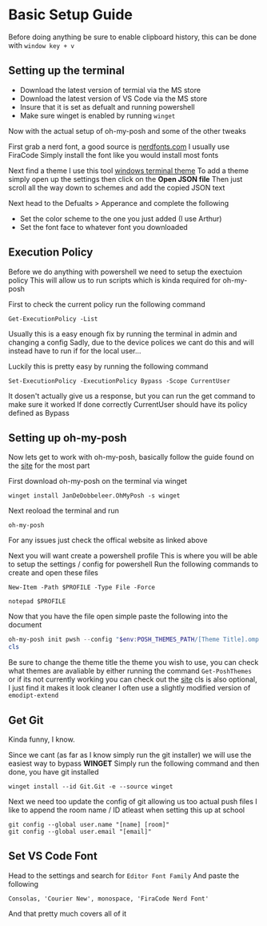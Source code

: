 ﻿# Basic Setup Guide

Before doing anything be sure to enable clipboard history, this can be done with ``window key + v``

## Setting up the terminal

- Download the latest version of termial via the MS store
- Download the latest version of VS Code via the MS store
- Insure that it is set as defualt and running powershell
- Make sure winget is enabled by running ``winget``

Now with the actual setup of oh-my-posh and some of the other tweaks

First grab a nerd font, a good source is [nerdfonts.com](https://www.nerdfonts.com/)
I usually use FiraCode
Simply install the font like you would install most fonts

Next find a theme I use this tool [windows terminal theme](https://windowsterminalthemes.dev/)
To add a theme simply open up the settings then click on the **Open JSON file**
Then just scroll all the way down to schemes and add the copied JSON text

Next head to the Defualts > Apperance and complete the following

- Set the color scheme to the one you just added (I use Arthur)
- Set the font face to whatever font you downloaded

## Execution Policy

Before we do anything with powershell we need to setup the exectuion policy
This will allow us to run scripts which is kinda required for oh-my-posh

First to check the current policy run the following command

``` jack
Get-ExecutionPolicy -List
```

Usually this is a easy enough fix by running the terminal in admin and changing a config
Sadly, due to the device polices we cant do this and will instead have to run if for the local user...

Luckily this is pretty easy by running the following command

``` jack
Set-ExecutionPolicy -ExecutionPolicy Bypass -Scope CurrentUser
```

It dosen't actually give us a response, but you can run the get command to make sure it worked
If done correctly CurrentUser should have its policy defined as Bypass

## Setting up oh-my-posh

Now lets get to work with oh-my-posh, basically follow the guide found on the [site](https://ohmyposh.dev/docs/installation/windows) for the most part

First download oh-my-posh on the terminal via winget

``` jack
winget install JanDeDobbeleer.OhMyPosh -s winget
```

Next reoload the terminal and run

``` jack
oh-my-posh
```

For any issues just check the offical website as linked above

Next you will want create a powershell profile
This is where you will be able to setup the settings / config for powershell
Run the following commands to create and open these files

``` jack
New-Item -Path $PROFILE -Type File -Force
```

``` jack
notepad $PROFILE
```

Now that you have the file open simple paste the following into the document

``` ps1
oh-my-posh init pwsh --config "$env:POSH_THEMES_PATH/[Theme Title].omp.json" | Invoke-Expression
cls
```

Be sure to change the theme title the theme you wish to use, you can check what themes are avaliable by either running the command ``Get-PoshThemes`` or if its not currently working you can check out the [site](https://ohmyposh.dev/docs/themes)
cls is also optional, I just find it makes it look cleaner
I often use a slightly modified version of ``emodipt-extend``

## Get Git

Kinda funny, I know.

Since we cant (as far as I know simply run the git installer) we will use the easiest way to bypass **WINGET**
Simply run the following command and then done, you have git installed

``` jack
winget install --id Git.Git -e --source winget
```

Next we need too update the config of git allowing us too actual push files
I like to append the room name / ID atleast when setting this up at school

``` jack
git config --global user.name "[name] [room]"
git config --global user.email "[email]"
```

## Set VS Code Font

Head to the settings and search for ``Editor Font Family``
And paste the following

```jack
Consolas, 'Courier New', monospace, 'FiraCode Nerd Font'
```

And that pretty much covers all of it
